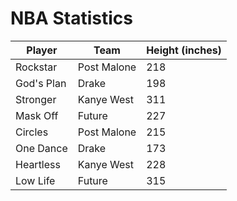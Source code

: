 <h1>NBA Statistics</h1>

<html>
<body>

<script>

var requestOptions = {
  method: 'GET',
  redirect: 'follow'
};


fetch("http://172.21.244.147:8086/api/nbastats/", requestOptions)
  .then(response => response.json())
  .then(r => {
  r.forEach(ev => {
    const row = document.createElement("tr")
    const data = document.createElement("td")
    data.innerHTML = `${ev.name}, ${ev.team}, ${ev.height}, ${ev.weight}, ${ev.gamesplayed}, ${ev.avgminutes}, ${ev.ppg}, ${ev.fgpercent}, ${ev.threepercent}, ${ev.ftpercent}, ${ev.orebounds}, ${ev.drebounds}, ${ev.assists}, ${ev.steals}, ${ev.blocks}`
    row.appendChild(data)
    document.getElementById("table").appendChild(row)
  })
  })
  .catch(error => console.log('error', error))




function reset() {
  window.location.reload();
}




</script>

  <table id="musicTable">
  <thead>
    <tr>
      <th onclick="sortTable('player')">Player</th>
      <th onclick="sortTable('team')">Team</th>
      <th onclick="sortTable('height')">Height (inches)</th>
    </tr>
  </thead>
  <tbody>
    <tr>
      <td>Rockstar</td>
      <td>Post Malone</td>
      <td>218</td>
    </tr>
    <tr>
      <td>God's Plan</td>
      <td>Drake</td>
      <td>198</td>
    </tr>
    <tr>
      <td>Stronger</td>
      <td>Kanye West</td>
      <td>311</td>
    </tr>
    <tr>
      <td>Mask Off</td>
      <td>Future</td>
      <td>227</td>
    </tr>
    <tr>
      <td>Circles</td>
      <td>Post Malone</td>
      <td>215</td>
    </tr>
    <tr>
      <td>One Dance</td>
      <td>Drake</td>
      <td>173</td>
    </tr>
    <tr>
      <td>Heartless</td>
      <td>Kanye West</td>
      <td>228</td>
    </tr>
    <tr>
      <td>Low Life</td>
      <td>Future</td>
      <td>315</td>
    </tr>
  </tbody>
</table>

<script>
  // Function to sort the table based on the selected column
  function sortTable(columnName) {
    const table = document.getElementById('musicTable');
    const rows = Array.from(table.tBodies[0].getElementsByTagName('tr'));
    const headerRow = table.getElementsByTagName('thead')[0].getElementsByTagName('tr')[0];
    const isAscending = !headerRow.classList.contains('asc');

    rows.sort((rowA, rowB) => {
      const cellA = rowA.querySelector(`td:nth-child(${getColumnIndex(columnName)})`).innerText;
      const cellB = rowB.querySelector(`td:nth-child(${getColumnIndex(columnName)})`).innerText;

      if (columnName === 'height') {
        const numA = parseInt(cellA, 10);
        const numB = parseInt(cellB, 10);

        if (numA < numB) return isAscending ? -1 : 1;
        if (numA > numB) return isAscending ? 1 : -1;
        return 0;
      } else {
        return isAscending ? cellA.localeCompare(cellB) : cellB.localeCompare(cellA);
      }
    });

    rows.forEach(row => table.tBodies[0].appendChild(row));
    headerRow.classList.toggle('asc');
  }

  // Helper function to get the index of the selected column
  function getColumnIndex(columnName) {
    const table = document.getElementById('musicTable');
    const headerRow = table.getElementsByTagName('thead')[0].getElementsByTagName('tr')[0];
    const headers = Array.from(headerRow.getElementsByTagName('th'));

    return headers.findIndex(header => header.innerText.toLowerCase() === columnName.toLowerCase()) + 1;
  }
</script>

 





<script>

function read_players() {
    // prepare fetch options
    const read_options = {
      method: 'GET', // *GET, POST, PUT, DELETE, etc.
      mode: 'cors', // no-cors, *cors, same-origin
      cache: 'default', // *default, no-cache, reload, force-cache, only-if-cached
      credentials: 'omit', // include, *same-origin, omit
      headers: {
        'Content-Type': 'application/json'
      },
    };     // fetch the data from API
    fetch(read_fetch, read_options)
      // response is a RESTful "promise" on any successful fetch
      .then(response => {
        // check for response errors
        if (response.status !== 200) {
            const errorMsg = 'Database read error: ' + response.status;
            console.log(errorMsg);
            const tr = document.createElement("tr");
            const td = document.createElement("td");
            td.innerHTML = errorMsg;
            tr.appendChild(td);
            return;
        }
        // valid response will have json data
        response.json().then(data => {
            console.log(data);
            for (let row in data) {
              console.log(data[row]);
              add_row(data[row]);
            }
        })
    })
      // catch fetch errors (ie ACCESS to server blocked)
    .catch(err => {
      console.error(err);
      const tr = document.createElement("tr");
      const td = document.createElement("td");
      td.innerHTML = err;
      tr.appendChild(td);
      resultContainer.appendChild(tr);
    });
  }

const resultContainer = document.getElementById("result");
  // prepare URL's to allow easy switch from deployment and localhost
const url = "http://172.21.244.147:8086/api/nbastats/"
const create_fetch = url + '/create';
const read_fetch = url + '/';
read_players();

</script>

</body>
</html>